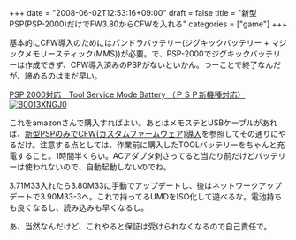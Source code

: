 +++
date = "2008-06-02T12:53:16+09:00"
draft = false
title = "新型PSP(PSP-2000)だけでFW3.80からCFWを入れる"
categories = ["game"]
+++

基本的にCFW導入のためにはパンドラバッテリー(ジグキックバッテリー + マジックメモリースティック(MMS))が必要。で、PSP-2000でジグキックバッテリーは作成できず、CFW導入済みのPSPがないといかん。つーことで終了なんだが、諦めるのはまだ早い。

<a href="http://www.amazon.co.jp/gp/redirect.html%3FASIN=B0013XNGJ0%26tag=realbeat-22%26lcode=xm2%26cID=2025%26ccmID=165953%26location=/o/ASIN/B0013XNGJ0%253FSubscriptionId=0G91FPYVW6ZGWBH4Y9G2" target="_top">PSP 2000対応　Tool Service Mode Battery （ＰＳＰ新機種対応）</a><br /><a href="http://www.amazon.co.jp/gp/redirect.html%3FASIN=B0013XNGJ0%26tag=realbeat-22%26lcode=xm2%26cID=2025%26ccmID=165953%26location=/o/ASIN/B0013XNGJ0%253FSubscriptionId=0G91FPYVW6ZGWBH4Y9G2" target="_top"><img src="http://ecx.images-amazon.com/images/I/41qyNd10tWL._SL160_.jpg" border="0" alt="B0013XNGJ0" /></a><img src='http://www.assoc-amazon.jp/e/ir?t=realbeat-22&l=ur2&o=9' width='1' height='1' border='0' alt='dummy' /><br />

これをamazonさんで購入すればよい。あとはメモステとUSBケーブルがあれば、<a href="http://www.geocities.jp/very_good_sound/psp0.html">新型PSPのみでCFW(カスタムファームウェア)導入</a>を参照してその通りにやるだけ。注意する点としては、作業前に購入したTOOLバッテリーをちゃんと充電すること。1時間半くらい。ACアダプタ刺さってると当たり前だけどバッテリーは使われないので、自動起動しないのでね。

3.71M33入れたら3.80M33に手動でアップデートし、後はネットワークアップデートで3.90M33-3へ。これで持ってるUMDをISO化して遊べるな。電池持ちも良くなるし、読み込みも早くなるし。

あ、当然なんだけど、これやると保証は受けられなくなるので自己責任で。
